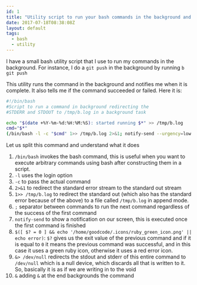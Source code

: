 ```yaml
---
id: 1
title: "Utility script to run your bash commands in the background and notify you when they are done"
date: 2017-07-18T08:38:08Z
layout: default
tags:
  - bash
  - utility
---
```


I have a small bash utility script that I use to run my commands in the background. For instance, I do a `git push` in the background
by running `b git push`

This utility runs the command in the background and notifies me when it is complete. It also tells me if the command succeeded or failed. Here it is:

```bash
#!/bin/bash
#Script to run a command in background redirecting the
#STDERR and STDOUT to /tmp/b.log in a background task

echo "$(date +%Y-%m-%d:%H:%M:%S): started running $*" >> /tmp/b.log
cmd="$*"
(/bin/bash -l -c "$cmd" 1>> /tmp/b.log 2>&1; notify-send --urgency=low -i "$([ $? = 0 ] && echo '/home/goodcode/.icons/ruby_green_icon.png' || echo error)" "$cmd")&>/dev/null &
```

Let us split this command and understand what it does

 1. `/bin/bash` invokes the bash command, this is useful when you want to execute arbitrary commands using bash after constructing them in a script.
 2. `-l` uses the login option
 3. `-c` to pass the actual command
 4. `2>&1` to redirect the standard error stream to the standard out stream
 5. `1>> /tmp/b.log` to redirect the standard out (which also has the standard error because of the above) to a file called `/tmp/b.log` in append mode.
 6. `;` separator between commands to run the next command regardless of the success of the first command
 7. `notify-send` to show a notification on our screen, this is executed once the first command is finished
 8. `$([ $? = 0 ] && echo '/home/goodcode/.icons/ruby_green_icon.png' || echo error)`: `$?` gives us the exit value of the previous command and if it is equal to `0` it means the
     previous command was successful, and in this case it uses a green ruby icon, otherwise it uses a red error icon.
 9. `&> /dev/null` redirects the stdout and stderr of this entire command to `/dev/null` which is a null device, which discards all that is written to it. So, basically it is as if we are writing in to the void
 10. `&` adding `&` at the end backgrounds the command

